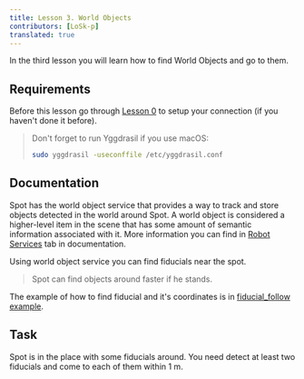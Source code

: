 ```yaml
---
title: Lesson 3. World Objects
contributors: [LoSk-p]
translated: true
---
```


In the third lesson you will learn how to find World Objects and go to them.

## Requirements

Before this lesson go through [Lesson 0](/docs/spot-lesson0) to setup your connection (if you haven't done it before).

> Don't forget to run Yggdrasil if you use macOS:
> ```bash
> sudo yggdrasil -useconffile /etc/yggdrasil.conf
> ```

## Documentation

Spot has the world object service that provides a way to track and store objects detected in the world around Spot. A world object is considered a higher-level item in the scene that has some amount of semantic information associated with it. More information you can find in [Robot Services](https://dev.bostondynamics.com/docs/concepts/robot_services#world-object) tab in documentation.

Using world object service you can find fiducials near the spot. 

> Spot can find objects around faster if he stands.

The example of how to find fiducial and it's coordinates is in [fiducial_follow example](https://github.com/boston-dynamics/spot-sdk/blob/7ce5c5f31f4e1e45e9ff4be29fb097e258b75919/python/examples/fiducial_follow/fiducial_follow.py#L418).

## Task

Spot is in the place with some fiducials around. You need detect at least two fiducials and come to each of them within 1 m.


